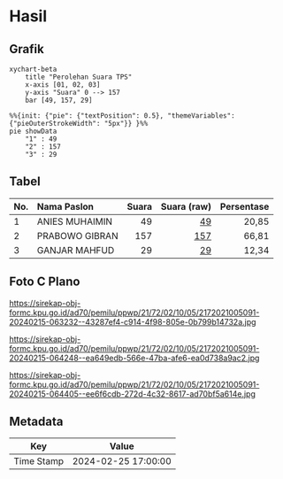 # Hasil

## Grafik

```mermaid
xychart-beta
    title "Perolehan Suara TPS"
    x-axis [01, 02, 03]
    y-axis "Suara" 0 --> 157
    bar [49, 157, 29]
```

```mermaid
%%{init: {"pie": {"textPosition": 0.5}, "themeVariables": {"pieOuterStrokeWidth": "5px"}} }%%
pie showData
    "1" : 49
    "2" : 157
    "3" : 29
```

## Tabel

| No. | Nama Paslon    | Suara | Suara (raw) | Persentase |
|:--- |:-------------- | -----:| -----------:| ----------:|
| 1   | ANIES MUHAIMIN | 49    | [49][p-1]   | 20,85      |
| 2   | PRABOWO GIBRAN | 157   | [157][p-2]  | 66,81      |
| 3   | GANJAR MAHFUD  | 29    | [29][p-3]   | 12,34      |


[p-1]: https://github.com/gigit-pemilu/pemilu-2024-21-kepulauan-riau/blob/main/pilpres/hitung-suara/sub/21-kepulauan-riau/sub/72-kota-tanjung-pinang/sub/02-tanjung-pinang-timur/sub/1005-pinang-kencana/sub/091-tps/sub/paslon-1.txt
[p-2]: https://github.com/gigit-pemilu/pemilu-2024-21-kepulauan-riau/blob/main/pilpres/hitung-suara/sub/21-kepulauan-riau/sub/72-kota-tanjung-pinang/sub/02-tanjung-pinang-timur/sub/1005-pinang-kencana/sub/091-tps/sub/paslon-2.txt
[p-3]: https://github.com/gigit-pemilu/pemilu-2024-21-kepulauan-riau/blob/main/pilpres/hitung-suara/sub/21-kepulauan-riau/sub/72-kota-tanjung-pinang/sub/02-tanjung-pinang-timur/sub/1005-pinang-kencana/sub/091-tps/sub/paslon-3.txt

## Foto C Plano

https://sirekap-obj-formc.kpu.go.id/ad70/pemilu/ppwp/21/72/02/10/05/2172021005091-20240215-063232--43287ef4-c914-4f98-805e-0b799b14732a.jpg

https://sirekap-obj-formc.kpu.go.id/ad70/pemilu/ppwp/21/72/02/10/05/2172021005091-20240215-064248--ea649edb-566e-47ba-afe6-ea0d738a9ac2.jpg

https://sirekap-obj-formc.kpu.go.id/ad70/pemilu/ppwp/21/72/02/10/05/2172021005091-20240215-064405--ee6f6cdb-272d-4c32-8617-ad70bf5a614e.jpg


## Metadata

| Key        | Value               |
| ---------- | ------------------- |
| Time Stamp | 2024-02-25 17:00:00 |




